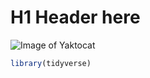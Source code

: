 # H1 Header here

![Image of Yaktocat](https://octodex.github.com/images/yaktocat.png)

``` r
library(tidyverse)
```
